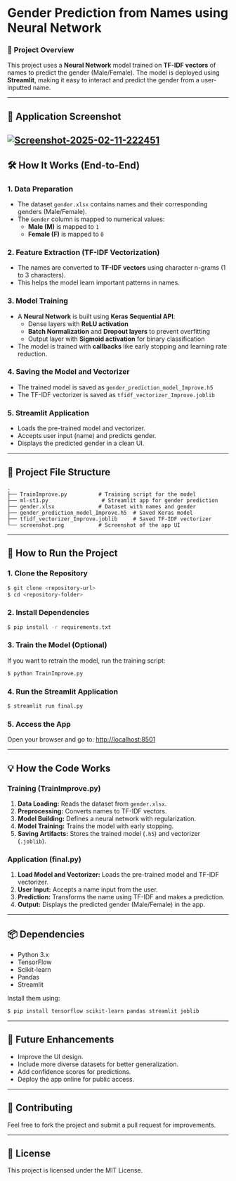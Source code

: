 <html>

# Gender Prediction from Names using Neural Network

### 🚀 **Project Overview**
This project uses a **Neural Network** model trained on **TF-IDF vectors** of names to predict the gender (Male/Female). The model is deployed using **Streamlit**, making it easy to interact and predict the gender from a user-inputted name.

---

## 📸 **Application Screenshot**
<a href="https://ibb.co/7JMfmKPp"><img src="https://i.ibb.co/Y7nCshmd/Screenshot-2025-02-11-222451.png" alt="Screenshot-2025-02-11-222451" border="0" /></a>
---

## 🛠 **How It Works (End-to-End)**

### 1. **Data Preparation**
   - The dataset `gender.xlsx` contains names and their corresponding genders (Male/Female).
   - The `Gender` column is mapped to numerical values:
     - **Male (M)** is mapped to `1`
     - **Female (F)** is mapped to `0`

### 2. **Feature Extraction (TF-IDF Vectorization)**
   - The names are converted to **TF-IDF vectors** using character n-grams (1 to 3 characters).
   - This helps the model learn important patterns in names.

### 3. **Model Training**
   - A **Neural Network** is built using **Keras Sequential API**:
     - Dense layers with **ReLU activation**
     - **Batch Normalization** and **Dropout layers** to prevent overfitting
     - Output layer with **Sigmoid activation** for binary classification
   - The model is trained with **callbacks** like early stopping and learning rate reduction.

### 4. **Saving the Model and Vectorizer**
   - The trained model is saved as `gender_prediction_model_Improve.h5`
   - The TF-IDF vectorizer is saved as `tfidf_vectorizer_Improve.joblib`

### 5. **Streamlit Application**
   - Loads the pre-trained model and vectorizer.
   - Accepts user input (name) and predicts gender.
   - Displays the predicted gender in a clean UI.

---

## 📝 **Project File Structure**
```
.
├── TrainImprove.py          # Training script for the model
├── ml-st1.py                 # Streamlit app for gender prediction
├── gender.xlsx              # Dataset with names and gender
├── gender_prediction_model_Improve.h5  # Saved Keras model
├── tfidf_vectorizer_Improve.joblib     # Saved TF-IDF vectorizer
└── screenshot.png           # Screenshot of the app UI
```

---

## 🚀 **How to Run the Project**

### 1. **Clone the Repository**
```bash
$ git clone <repository-url>
$ cd <repository-folder>
```

### 2. **Install Dependencies**
```bash
$ pip install -r requirements.txt
```

### 3. **Train the Model (Optional)**
If you want to retrain the model, run the training script:
```bash
$ python TrainImprove.py
```

### 4. **Run the Streamlit Application**
```bash
$ streamlit run final.py
```

### 5. **Access the App**
Open your browser and go to: [http://localhost:8501](http://localhost:8501)

---

## 💡 **How the Code Works**

### **Training (TrainImprove.py)**
1. **Data Loading:** Reads the dataset from `gender.xlsx`.
2. **Preprocessing:** Converts names to TF-IDF vectors.
3. **Model Building:** Defines a neural network with regularization.
4. **Model Training:** Trains the model with early stopping.
5. **Saving Artifacts:** Stores the trained model (`.h5`) and vectorizer (`.joblib`).

### **Application (final.py)**
1. **Load Model and Vectorizer:** Loads the pre-trained model and TF-IDF vectorizer.
2. **User Input:** Accepts a name input from the user.
3. **Prediction:** Transforms the name using TF-IDF and makes a prediction.
4. **Output:** Displays the predicted gender (Male/Female) in the app.

---

## 📦 **Dependencies**
- Python 3.x
- TensorFlow
- Scikit-learn
- Pandas
- Streamlit

Install them using:
```bash
$ pip install tensorflow scikit-learn pandas streamlit joblib
```

---

## 🎨 **Future Enhancements**
- Improve the UI design.
- Include more diverse datasets for better generalization.
- Add confidence scores for predictions.
- Deploy the app online for public access.

---

## 🤝 **Contributing**
Feel free to fork the project and submit a pull request for improvements.

---

## 📜 **License**
This project is licensed under the MIT License.




</html>
